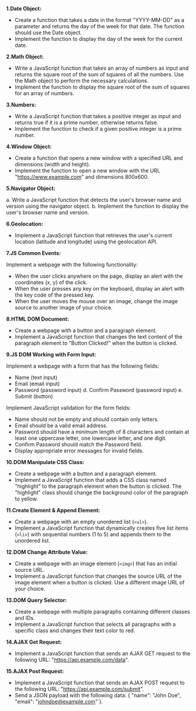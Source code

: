 **1.Date Object:**

- Create a function that takes a date in the format "YYYY-MM-DD" as a parameter and returns the day of the week for that date. The function should use the Date object.
-  Implement the function to display the day of the week for the current date.

**2.Math Object:**

- Write a JavaScript function that takes an array of numbers as input and returns the square root of the sum of squares of all the numbers. Use the Math object to perform the necessary calculations.
- Implement the function to display the square root of the sum of squares for an array of numbers.

**3.Numbers:**

- Write a JavaScript function that takes a positive integer as input and returns true if it is a prime number, otherwise returns false.
-  Implement the function to check if a given positive integer is a prime number.

**4.Window Object:**

- Create a function that opens a new window with a specified URL and dimensions (width and height).
- Implement the function to open a new window with the URL "https://www.example.com" and dimensions 800x600.

**5.Navigator Object:**

a. Write a JavaScript function that detects the user's browser name and version using the navigator object.
b. Implement the function to display the user's browser name and version.

**6.Geolocation:**

- Implement a JavaScript function that retrieves the user's current location (latitude and longitude) using the geolocation API.

**7.JS Common Events:**

Implement a webpage with the following functionality:
- When the user clicks anywhere on the page, display an alert with the coordinates (x, y) of the click.
- When the user presses any key on the keyboard, display an alert with the key code of the pressed key.
- When the user moves the mouse over an image, change the image source to another image of your choice.

**8.HTML DOM Document:**

- Create a webpage with a button and a paragraph element.
- Implement a JavaScript function that changes the text content of the paragraph element to "Button Clicked!" when the button is clicked.

**9.JS DOM Working with Form Input:**

Implement a webpage with a form that has the following fields:
- Name (text input)
- Email (email input)
- Password (password input)
d. Confirm Password (password input)
e. Submit (button)

Implement JavaScript validation for the form fields:

- Name should not be empty and should contain only letters.
-  Email should be a valid email address.
-  Password should have a minimum length of 8 characters and contain at least one uppercase letter, one lowercase letter, and one digit.
- Confirm Password should match the Password field.
- Display appropriate error messages for invalid fields.

**10.DOM Manipulate CSS Class:**

- Create a webpage with a button and a paragraph element.
- Implement a JavaScript function that adds a CSS class named "highlight" to the paragraph element when the button is clicked. The "highlight" class should change the background color of the paragraph to yellow.

**11.Create Element & Append Element:**

- Create a webpage with an empty unordered list (`<ul>`).
- Implement a JavaScript function that dynamically creates five list items (`<li>`) with sequential numbers (1 to 5) and appends them to the unordered list.

**12.DOM Change Attribute Value:**

- Create a webpage with an image element (`<img>`) that has an initial source URL.
- Implement a JavaScript function that changes the source URL of the image element when a button is clicked. Use a different image URL of your choice.

**13.DOM Query Selector:**

- Create a webpage with multiple paragraphs containing different classes and IDs.
- Implement a JavaScript function that selects all paragraphs with a specific class and changes their text color to red.

**14.AJAX Get Request:**

- Implement a JavaScript function that sends an AJAX GET request to the following URL: "https://api.example.com/data".

**15.AJAX Post Request:**

- Implement a JavaScript function that sends an AJAX POST request to the following URL: "https://api.example.com/submit".
- Send a JSON payload with the following data: { "name": "John Doe", "email": "johndoe@example.com" }.
